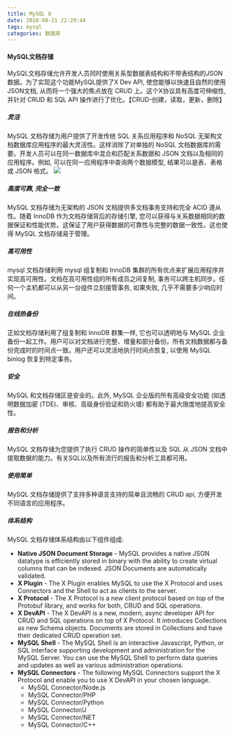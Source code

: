 ```yaml
---
title: MySQL 8
date: 2018-08-21 22:29:44
tags: mysql
categories: 数据库
---
```


#### MySQL文档存储
MySQL文档存储允许开发人员同时使用关系型数据表结构和不带表结构的JSON数据。为了实现这个功能MySQL提供了X Dev API, 使您能够以快速且自然的使用JSON文档, 从而将一个强大的焦点放在 CRUD 上。这个X协议具有高度可伸缩性, 并针对 CRUD 和 SQL API 操作进行了优化。【CRUD-创建，读取，更新，删除】

##### 灵活
MySQL 文档存储为用户提供了开发传统 SQL 关系应用程序和 NoSQL 无架构文档数据库应用程序的最大灵活性。这样消除了对单独的 NoSQL 文档数据库的需要。开发人员可以在同一数据库中混合和匹配关系数据和 JSON 文档以及相同的应用程序。例如, 可以在同一应用程序中查询两个数据模型, 结果可以是表、表格或 JSON 格式。
![](/images/mysql/mysql_document_store_architecture.png)

##### 高度可靠, 完全一致
MySQL 文档存储为无架构的 JSON 文档提供多文档事务支持和完全 ACID 遵从性。随着 InnoDB 作为文档存储背后的存储引擎, 您可以获得与关系数据相同的数据保证和性能优势。这保证了用户获得数据的可靠性与完整的数据一致性。这也使得 MySQL 文档存储易于管理。

##### 高可用性
mysql 文档存储利用 mysql 组复制和 InnoDB 集群的所有优点来扩展应用程序并实现高可用性。文档在高可用性组的所有成员之间复制, 事务可以跨主机同步。任何一个主机都可以从另一台组件立刻接管事务, 如果失败, 几乎不需要多少响应时间。

##### 在线热备份
正如文档存储利用了组复制和 InnoDB 群集一样, 它也可以透明地与 MySQL 企业备份一起工作。用户可以对文档进行完整、增量和部分备份。所有文档数据都与备份完成时的时间点一致。用户还可以灵活地执行时间点恢复, 以使用 MySQL binlog 恢复到特定事务。

##### 安全
MySQL 和文档存储区是安全的。此外, MySQL 企业版的所有高级安全功能 (如透明数据加密 (TDE)、审核、高级身份验证和防火墙) 都有助于最大限度地提高安全性。

##### 报告和分析
MySQL 文档存储为您提供了执行 CRUD 操作的简单性以及 SQL 从 JSON 文档中提取数据的能力。有关SQL以及所有流行的报告和分析工具都可用。

##### 使用简单
MySQL 文档存储提供了支持多种语言支持的简单且流畅的 CRUD api, 方便开发不同语言的应用程序。

##### 体系结构
MySQL 文档存储体系结构由以下组件组成:

* **Native JSON Document Storage** - MySQL provides a native JSON datatype is efficiently stored in binary with the ability to create virtual columns that can be indexed. JSON Documents are automatically validated.
* **X Plugin** - The X Plugin enables MySQL to use the X Protocol and uses Connectors and the Shell to act as clients to the server.
* **X Protocol** - The X Protocol is a new client protocol based on top of the Protobuf library, and works for both, CRUD and SQL operations.
* **X DevAPI** - The X DevAPI is a new, modern, async developer API for CRUD and SQL operations on top of X Protocol. It introduces Collections as new Schema objects. Documents are stored in Collections and have their dedicated CRUD operation set.
* **MySQL Shell** - The MySQL Shell is an interactive Javascript, Python, or SQL interface supporting development and administration for the MySQL Server. You can use the MySQL Shell to perform data queries and updates as well as various administration operations.
* **MySQL Connectors** - The following MySQL Connectors support the X Protocol and enable you to use X DevAPI in your chosen language.
    * MySQL Connector/Node.js
    * MySQL Connector/PHP
    * MySQL Connector/Python
    * MySQL Connector/J
    * MySQL Connector/NET
    * MySQL Connector/C++